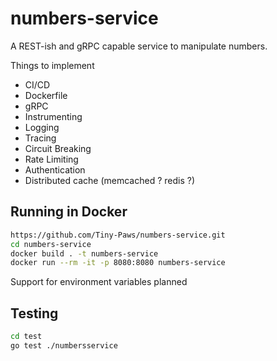 # numbers-service
A REST-ish and gRPC capable service to manipulate numbers.

Things to implement
 - CI/CD
 - Dockerfile
 - gRPC
 - Instrumenting
 - Logging
 - Tracing
 - Circuit Breaking
 - Rate Limiting
 - Authentication
 - Distributed cache (memcached ? redis ?)

## Running in Docker
``` bash
https://github.com/Tiny-Paws/numbers-service.git
cd numbers-service
docker build . -t numbers-service
docker run --rm -it -p 8080:8080 numbers-service
```
Support for environment variables planned

## Testing
```bash
cd test
go test ./numbersservice
```